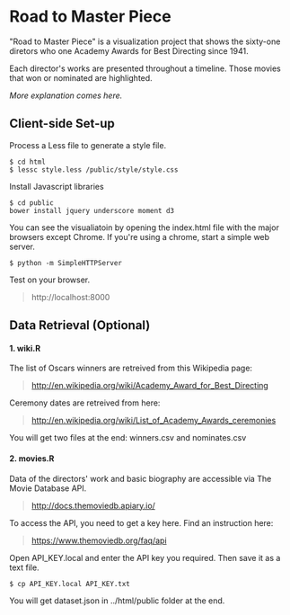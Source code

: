# Road to Master Piece

"Road to Master Piece" is a visualization project that shows the sixty-one diretors who one Academy Awards for Best Directing since 1941.

Each director's works are presented throughout a timeline. Those movies that won or nominated are highlighted.

*More explanation comes here.*

## Client-side Set-up

Process a Less file to generate a style file.

```
$ cd html
$ lessc style.less /public/style/style.css
```
Install Javascript libraries

```
$ cd public
bower install jquery underscore moment d3
````

You can see the visualiatoin by opening the index.html file with the major browsers except Chrome. If you're using a chrome, start a simple web server.

```
$ python -m SimpleHTTPServer
```
Test on your browser.

> http://localhost:8000

## Data Retrieval (Optional)

#### 1. wiki.R

The list of Oscars winners are retreived from this Wikipedia page:

> http://en.wikipedia.org/wiki/Academy_Award_for_Best_Directing

Ceremony dates are retreived from here:
> http://en.wikipedia.org/wiki/List_of_Academy_Awards_ceremonies

You will get two files at the end: winners.csv and nominates.csv

#### 2. movies.R


Data of the directors' work and basic biography are accessible via The Movie Database API.

> http://docs.themoviedb.apiary.io/

To access the API, you need to get a key here. Find an instruction here:

> https://www.themoviedb.org/faq/api

Open API_KEY.local and enter the API key you required. Then save it as a text file.

```
$ cp API_KEY.local API_KEY.txt
```
You will get dataset.json in ../html/public folder at the end.
